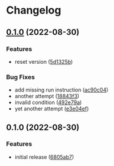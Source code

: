 # Changelog

## [0.1.0](https://github.com/nhedger/vue-headless-stepper/compare/v0.1.0...v0.1.0) (2022-08-30)


### Features

* reset version ([5d1325b](https://github.com/nhedger/vue-headless-stepper/commit/5d1325ba000264ce84b58a39c1a678c707978ae4))


### Bug Fixes

* add missing run instruction ([ac90c04](https://github.com/nhedger/vue-headless-stepper/commit/ac90c04cef3527b62f4c275f530a891e043eaea6))
* another attempt ([18843f3](https://github.com/nhedger/vue-headless-stepper/commit/18843f38547128835a6a73e7d8b9b0f6f91eb7b2))
* invalid condition ([492e79a](https://github.com/nhedger/vue-headless-stepper/commit/492e79a368efb405f222d14f3e9e216955f4375b))
* yet another attempt ([e3e04ef](https://github.com/nhedger/vue-headless-stepper/commit/e3e04ef9056afdba57f053452f97b493da98651d))

## 0.1.0 (2022-08-30)


### Features

* initial release ([6805ab7](https://github.com/nhedger/vue-headless-stepper/commit/6805ab7ba681e1a099c45cde41a97dd53e3d2bde))
